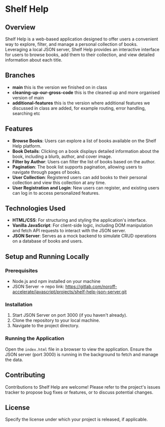 # Shelf Help

## Overview

Shelf Help is a web-based application designed to offer users a convenient way to explore, filter, and manage a personal collection of books. Leveraging a local JSON server, Shelf Help provides an interactive interface for users to browse books, add them to their collection, and view detailed information about each title. 

## Branches

- **main** this is the version we finished on in class
- **cleaning-up-our-gross-code** this is the cleaned up and more organised version of main
- **additional-features** this is the version where additional features we discussed in class are added, for example routing, error handling, searching etc

## Features

- **Browse Books**: Users can explore a list of books available on the Shelf Help platform.
- **Book Details**: Clicking on a book displays detailed information about the book, including a blurb, author, and cover image.
- **Filter by Author**: Users can filter the list of books based on the author.
- **Pagination**: The book list supports pagination, allowing users to navigate through pages of books.
- **User Collection**: Registered users can add books to their personal collection and view this collection at any time.
- **User Registration and Login**: New users can register, and existing users can log in to access personalized features.

## Technologies Used

- **HTML/CSS**: For structuring and styling the application's interface.
- **Vanilla JavaScript**: For client-side logic, including DOM manipulation and fetch API requests to interact with the JSON server.
- **JSON Server**: Serves as a mock backend to simulate CRUD operations on a database of books and users.

## Setup and Running Locally

### Prerequisites

- Node.js and npm installed on your machine
- JSON Server -> repo link: https://gitlab.com/noroff-accelerate/javascript/projects/shelf-help-json-server.git

### Installation
1. Start JSON Server on port 3000 (if you haven't already).
2. Clone the repository to your local machine.
3. Navigate to the project directory.


### Running the Application

Open the `index.html` file in a browser to view the application. Ensure the JSON server (port 3000) is running in the background to fetch and manage the data.

## Contributing

Contributions to Shelf Help are welcome! Please refer to the project's issues tracker to propose bug fixes or features, or to discuss potential changes.

## License

Specify the license under which your project is released, if applicable.
